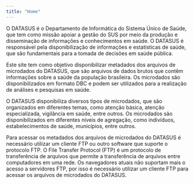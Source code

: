 ```yaml
---
title: "Home"
---
```


O DATASUS é o Departamento de Informática do Sistema Único de Saúde, que tem como missão apoiar a gestão do SUS por meio da produção e disseminação de informações e conhecimentos em saúde. O DATASUS é responsável pela disponibilização de informações e estatísticas de saúde, que são fundamentais para a tomada de decisões em saúde pública.

Este site tem como objetivo disponibilizar metadados dos arquivos de microdados do DATASUS, que são arquivos de dados brutos que contêm informações sobre a saúde da população brasileira. Os microdados são disponibilizados em formato DBC e podem ser utilizados para a realização de análises e pesquisas em saúde.

O DATASUS disponibiliza diversos tipos de microdados, que são organizados em diferentes temas, como atenção básica, atenção especializada, vigilância em saúde, entre outros. Os microdados são disponibilizados em diferentes níveis de agregação, como indivíduos, estabelecimentos de saúde, municípios, entre outros.

Para acessar os metadados dos arquivos de microdados do DATASUS é necessário utilizar um cliente FTP ou outro software que suporte o protocolo FTP. O File Transfer Protocol (FTP) é um protocolo de transferência de arquivos que permite a transferência de arquivos entre computadores em uma rede. Os navegadores atuais não suportam mais o acesso a servidores FTP, por isso é necessário utilizar um cliente FTP para acessar os arquivos de microdados do DATASUS.
